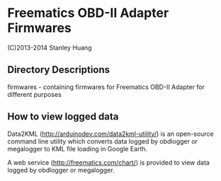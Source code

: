 Freematics OBD-II Adapter Firmwares
===================================

(C)2013-2014 Stanley Huang

Directory Descriptions
----------------------
firmwares - containing firmwares for Freematics OBD-II Adapter for different purposes

How to view logged data
-----------------------
Data2KML (http://arduinodev.com/data2kml-utility/) is an open-source command line utility which converts data logged by obdlogger or megalogger to KML file loading in Google Earth.

A web service (http://freematics.com/chart/) is provided to view data logged by obdlogger or megalogger.

